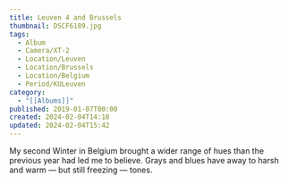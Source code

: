 ```yaml
---
title: Leuven 4 and Brussels
thumbnail: DSCF6189.jpg
tags:
  - Album
  - Camera/XT-2
  - Location/Leuven
  - Location/Brussels
  - Location/Belgium
  - Period/KULeuven
category:
  - "[[Albums]]"
published: 2019-01-07T00:00
created: 2024-02-04T14:18
updated: 2024-02-04T15:42
---
```

My second Winter in Belgium brought a wider range of hues than the previous year had led me to believe. Grays and blues have away to harsh and warm — but still freezing — tones.
